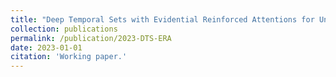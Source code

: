 ```yaml
---
title: "Deep Temporal Sets with Evidential Reinforced Attentions for Unique Behavioral Pattern Discovery"
collection: publications
permalink: /publication/2023-DTS-ERA
date: 2023-01-01
citation: 'Working paper.'
---
```


